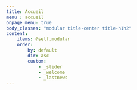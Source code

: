 ```yaml
---
title: Accueil
menu : accueil
onpage_menu: true
body_classes: "modular title-center title-h1h2"
content:
    items: @self.modular
    order:
        by: default
        dir: asc
        custom:
            - _slider
            - _welcome
            - _lastnews
---
```

